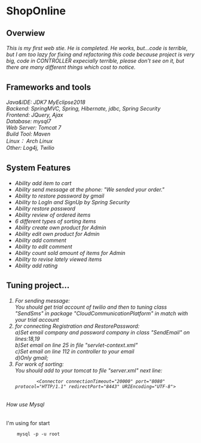 # ShopOnline

<h2>Overwiew</h2>
<h6>This is my first web stie. He is completed. He works, but...code is terrible, but I am too lazy for fixing and refactoring this code because project is very big, code in CONTROLLER expecially terrible, please don't see on it, but there are many different things which cost to notice. <h6>

<h2>Frameworks and tools</h2>

<h6>
    Java&IDE: JDK7 MyEclipse2018<br>
    Backend: SpringMVC, Spring, Hibernate, jdbc, Spring Security<br>
    Frontend: JQuery, Ajax <br>
    Database: mysql7<br>
    Web Server: Tomcat 7<br>
    Build Tool: Maven<br>
    Linux： Arch Linux<br>
    Other: Log4j, Twilio <br>
</h6>

<h2>System Features</h2>

<h6>
    <ul>
        <li>Ability add item to cart</li>
        <li>Ability send message at the phone: "We sended your order."</li>
        <li>Ability to restore password by gmail</li>
        <li>Ability to LogIn and SignUp by Spring Security</li>
        <li>Ability restore password</li>
        <li>Ability review of ordered items</li>
        <li>6 different types of sorting items</li>
        <li>Ability create own product for Admin</li>
        <li>Ability edit own product for Admin</li>
        <li>Ability add comment</li>
        <li>Ability to edit comment</li>
        <li>Ability count sold amount of items for Admin</li>
        <li>Ability to revise lately viewed items</li>
        <li>Ability add rating</li>
        
    
   </ul>

</h6>

<h2>Tuning project...</h2>

<h6>
    <ol>
     <li>For sending message:<br>
        You should get trial account of twilio and then to tuning class "SendSms" in package              "CloudCommunicationPlatform" in match with your trial account </li>      
     <li>for connecting Registration and RestorePassword:<br>
        a)Set email company and password company in class "SendEmail" on lines:18,19
        <br>b)Set email on line 25 in file "servlet-context.xml"
        <br>c)Set email on line 112 in controller to your email
        <br>d)Only gmail;
     </li>  
     <li>For work of sorting:<br>        You should add to your tomcat to file "server.xml" next line:
        
        
            <Connector connectionTimeout="20000" port="8080" protocol="HTTP/1.1" redirectPort="8443" URIEncoding="UTF-8">
    
        
        
   </li> 
   </ol>
   
   

   
</h6>

   <h6>How use Mysql</h6>

   I'm using for start <br>
   
        mysql -p -u root
    
    
    
    
    
    
    
    
    
    
    
    
    
    
    
    
    
